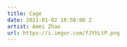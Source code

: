 ```yaml
---
title: Cage
date: 2021-01-02 18:58:00 Z
artist: Amei Zhao
url: https://i.imgur.com/fJYhLtP.png
---
```


